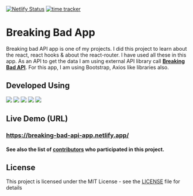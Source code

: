 [![Netlify Status](https://api.netlify.com/api/v1/badges/679e45aa-8924-4c94-ac14-f913672f0c27/deploy-status)](https://app.netlify.com/sites/breaking-bad-api-app/deploys) [![time tracker](https://wakatime.com/badge/github/AnushkaWijegoonawardana97/Breaking-Bad-App.svg)](https://wakatime.com/badge/github/AnushkaWijegoonawardana97/Breaking-Bad-App)

# Breaking Bad App

Breaking bad API app is one of my projects. I did this project to learn about the react, react hooks & about the react-router. I have used all these in this app. As an API to get the data I am using external API library call <a href="https://breakingbadapi.com/"><strong>Breaking Bad API</strong></a>.
For this app, I am using Bootstrap, Axios like libraries also.

## Developed Using

<img src="https://img.icons8.com/officel/48/000000/react.png"/>
<img src="https://img.icons8.com/color/48/000000/bootstrap.png"/>
<img src="https://img.icons8.com/color/48/000000/sass.png"/>
<img src="https://img.icons8.com/color/48/000000/npm.png"/>
<img src="https://img.icons8.com/color/48/000000/adobe-xd.png"/>

## Live Demo (URL)

<h3><a href="https://breaking-bad-api-app.netlify.app/">https://breaking-bad-api-app.netlify.app/</a></h3>

#### See also the list of [contributors](https://github.com/AnushkaWijegoonawardana97/Breaking-Bad-App/graphs/contributors) who participated in this project.

## License

This project is licensed under the MIT License - see the [LICENSE](LICENSE) file for details
